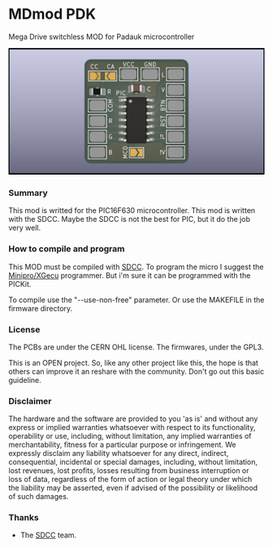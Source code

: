# MDmod PDK
Mega Drive switchless MOD for Padauk microcontroller

![Board](https://github.com/screwbreaker/MDmod/blob/main/PIC/render/MD_Mod_top.png?raw=true)

### Summary
This mod is writted for the PIC16F630 microcontroller.
This mod is written with the SDCC. Maybe the SDCC is not the best for PIC, but it do the job very well.

### How to compile and program
This MOD must be compiled with [SDCC](http://sdcc.sourceforge.net/).
To program the micro I suggest the [Minipro/XGecu](http://www.xgecu.com/en/) programmer.
But i'm sure it can be programmed with the PICKit.

To compile use the "--use-non-free" parameter.
Or use the MAKEFILE in the firmware directory.

### License
The PCBs are under the CERN OHL license.
The firmwares, under the GPL3.

This is an OPEN project.
So, like any other project like this, the hope is that others can improve it an reshare with the community.
Don't go out this basic guideline.

### Disclaimer
The hardware and the software are provided to you 'as is' and without any express or implied warranties whatsoever with respect to its functionality, operability or use, including, without limitation, any implied warranties of merchantability, fitness for a particular purpose or infringement. We expressly disclaim any liability whatsoever for any direct, indirect, consequential, incidental or special damages, including, without limitation, lost revenues, lost profits, losses resulting from business interruption or loss of data, regardless of the form of action or legal theory under which the liability may be asserted, even if advised of the possibility or likelihood of such damages.

### Thanks
- The [SDCC](http://sdcc.sourceforge.net/) team.

